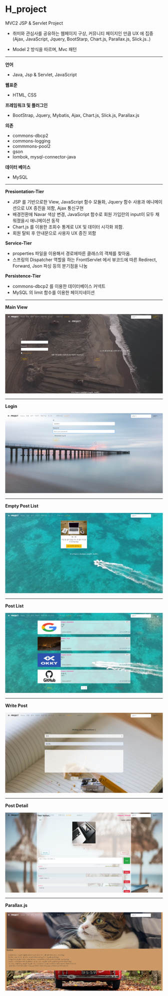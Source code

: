 # H_project
MVC2 JSP &amp; Servlet Project

* 취미와 관심사를 공유하는 웹페이지 구상, 커뮤니티 페이지인 만큼 UX 에 집중(Ajax, JavaScript, Jquery, BootStarp, Chart.js, Parallax.js, Slick.js..) 
 
* Model 2 방식을 따르며, Mvc 패턴

<hr>

**언어**
 * Java, Jsp & Servlet, JavaScript

**웹표준**
 * HTML, CSS
 
**프레임워크 및 플러그인**
 * BootStrap, Jquery, Mybatis, Ajax, Chart.js, Slick.js, Parallax.js
 
**의존**
 * commons-dbcp2
 * commons-logging
 * commmons-pool2
 * gson
 * lombok, mysql-connector-java

**데이터 베이스**
 * MySQL

<hr>

**Presiontation-Tier**

 * JSP 를 기반으로한 View, JavaScript 함수 모듈화, Jquery 함수 사용과 에니메이션으로 UX 증진을 꾀함,  Ajax 통신구현
 * 배경전환에 Navar 색상 변경, JavaScript 함수로 회원 가입란의 input이 모두 채워졌을시 애니메이션 동작
 * Chart.js 를 이용한 조회수 통계로 UX 및 데이터 시각화 꾀함.
 * 회원 탈퇴 후 안내문으로 사용자 UX 증진 꾀함
 
**Service-Tier**

 * properties 파일을 이용해서 경로에따른 클래스의 객체를 찾아옴.
 * 스프링의 Dispatcher 역할을 하는 FrontServlet 에서 뷰코드에 따른 Redirect, Forward, Json 파싱 등의 분기점을 나눔
 
 **Persistence-Tier**
 
  * commons-dbcp2 를 이용한 데이터베이스 커넥트
  * MySQL 의 limit 함수를 이용한 페이지네이션

<hr>

**Main View**

![](https://github.com/ywsjsm/H_project/blob/master/WebContent/imageUpload/h%ED%94%84%EB%A1%9C%EC%A0%9D%ED%8A%B8%20%EB%A9%94%EC%9D%B8.PNG)

<hr>

**Login**

![](https://github.com/ywsjsm/H_project/blob/master/WebContent/imageUpload/h%ED%94%84%EB%A1%9C%EC%A0%9D%ED%8A%B8%20%EB%A1%9C%EA%B7%B8%EC%9D%B8.PNG)

<hr>

**Empty Post List**

![](https://github.com/ywsjsm/H_project/blob/master/WebContent/imageUpload/h%ED%94%84%EB%A1%9C%EC%A0%9D%ED%8A%B8%20%EA%B8%80%20%EC%97%86%EC%9D%8C.PNG)

<hr>

**Post List**

![](https://github.com/ywsjsm/H_project/blob/master/WebContent/imageUpload/h%ED%94%84%EB%A1%9C%EC%A0%9D%ED%8A%B8%EB%AA%A9%EB%A1%9D.PNG)

<hr>

**Write Post**

![](https://github.com/ywsjsm/H_project/blob/master/WebContent/imageUpload/h%ED%94%84%EB%A1%9C%EC%A0%9D%ED%8A%B8%EA%B8%80%EC%93%B0%EB%81%BC.PNG)

<hr>

**Post Detail**

![](https://github.com/ywsjsm/H_project/blob/master/WebContent/imageUpload/h%ED%94%84%EB%A1%9C%EC%A0%9D%ED%8A%B8%20%EA%B8%80%20%ED%99%94%EB%A9%B4.PNG)

<hr>

**Parallax.js**

![](https://github.com/ywsjsm/H_project/blob/master/WebContent/imageUpload/h%ED%94%84%EB%A1%9C%EC%A0%9D%ED%8A%B8%20%ED%8C%A8%EB%9F%B4%EB%A0%89%EC%8A%A4.PNG)

